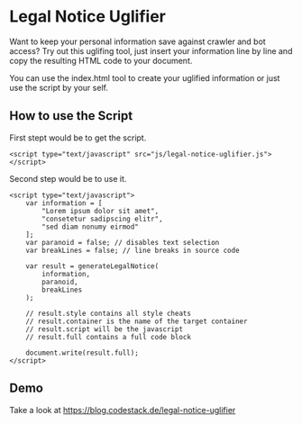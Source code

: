 # Legal Notice Uglifier

Want to keep your personal information save against crawler and bot access?
Try out this uglifing tool, just insert your information line by line and
copy the resulting HTML code to your document.

You can use the index.html tool to create your uglified information or just use
the script by your self.

## How to use the Script

First stept would be to get the script.

	<script type="text/javascript" src="js/legal-notice-uglifier.js"></script>

Second step would be to use it.

	<script type="text/javascript">
		var information = [
			"Lorem ipsum dolor sit amet",
			"consetetur sadipscing elitr",
			"sed diam nonumy eirmod"
		];
		var paranoid = false; // disables text selection
		var breakLines = false; // line breaks in source code

		var result = generateLegalNotice(
			information,
			paranoid,
			breakLines
		);

		// result.style contains all style cheats
		// result.container is the name of the target container
		// result.script will be the javascript
		// result.full contains a full code block

		document.write(result.full);
	</script>

## Demo

Take a look at https://blog.codestack.de/legal-notice-uglifier
